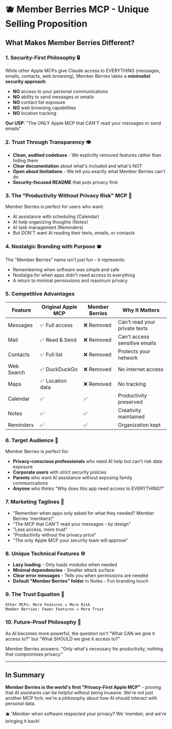 # 🫐 Member Berries MCP - Unique Selling Proposition

## What Makes Member Berries Different?

### 1. **Security-First Philosophy** 🔒
While other Apple MCPs give Claude access to EVERYTHING (messages, emails, contacts, web browsing), Member Berries takes a **minimalist security approach**:
- **NO** access to your personal communications
- **NO** ability to send messages or emails
- **NO** contact list exposure
- **NO** web browsing capabilities
- **NO** location tracking

**Our USP**: "The ONLY Apple MCP that CAN'T read your messages or send emails"

### 2. **Trust Through Transparency** 👁️
- **Clean, audited codebase** - We explicitly removed features rather than hiding them
- **Clear documentation** about what's included and what's NOT
- **Open about limitations** - We tell you exactly what Member Berries can't do
- **Security-focused README** that puts privacy first

### 3. **The "Productivity Without Privacy Risk" MCP** 📅
Member Berries is perfect for users who want:
- AI assistance with scheduling (Calendar)
- AI help organizing thoughts (Notes)
- AI task management (Reminders)
- But DON'T want AI reading their texts, emails, or contacts

### 4. **Nostalgic Branding with Purpose** 🫐
The "Member Berries" name isn't just fun - it represents:
- Remembering when software was simple and safe
- Nostalgia for when apps didn't need access to everything
- A return to minimal permissions and maximum privacy

### 5. **Competitive Advantages**

| Feature | Original Apple MCP | Member Berries | Why It Matters |
|---------|-------------------|----------------|----------------|
| Messages | ✅ Full access | ❌ Removed | Can't read your private texts |
| Mail | ✅ Read & Send | ❌ Removed | Can't access sensitive emails |
| Contacts | ✅ Full list | ❌ Removed | Protects your network |
| Web Search | ✅ DuckDuckGo | ❌ Removed | No internet access |
| Maps | ✅ Location data | ❌ Removed | No tracking |
| Calendar | ✅ | ✅ | Productivity preserved |
| Notes | ✅ | ✅ | Creativity maintained |
| Reminders | ✅ | ✅ | Organization kept |

### 6. **Target Audience** 🎯
Member Berries is perfect for:
- **Privacy-conscious professionals** who need AI help but can't risk data exposure
- **Corporate users** with strict security policies
- **Parents** who want AI assistance without exposing family communications
- **Anyone** who thinks "Why does this app need access to EVERYTHING?"

### 7. **Marketing Taglines** 📢
- "Remember when apps only asked for what they needed? Member Berries 'members!"
- "The MCP that CAN'T read your messages - by design"
- "Less access, more trust"
- "Productivity without the privacy price"
- "The only Apple MCP your security team will approve"

### 8. **Unique Technical Features** ⚙️
- **Lazy loading** - Only loads modules when needed
- **Minimal dependencies** - Smaller attack surface
- **Clear error messages** - Tells you when permissions are needed
- **Default "Member Berries" folder** in Notes - Fun branding touch

### 9. **The Trust Equation** 🤝
```
Other MCPs: More Features = More Risk
Member Berries: Fewer Features = More Trust
```

### 10. **Future-Proof Philosophy** 🔮
As AI becomes more powerful, the question isn't "What CAN we give it access to?" but "What SHOULD we give it access to?"

Member Berries answers: "Only what's necessary for productivity, nothing that compromises privacy."

---

## In Summary

**Member Berries is the world's first "Privacy-First Apple MCP"** - proving that AI assistants can be helpful without being invasive. We're not just another MCP fork; we're a philosophy about how AI should interact with personal data.

🫐 'Member when software respected your privacy? We 'member, and we're bringing it back!
